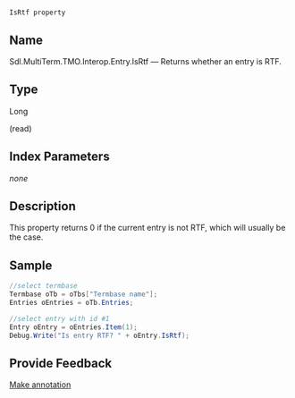 

# 
    IsRtf property



## Name

Sdl.MultiTerm.TMO.Interop.Entry.IsRtf —          Returns whether an entry is RTF.



## Type

Long

(read)



## Index Parameters
*none*


## Description



This property returns 0 if the current entry is not RTF, which will usually be the case.



## Sample


```cs
//select termbase
Termbase oTb = oTbs["Termbase name"];
Entries oEntries = oTb.Entries;

//select entry with id #1 
Entry oEntry = oEntries.Item(1);
Debug.Write("Is entry RTF? " + oEntry.IsRtf);
```



## Provide Feedback

[Make annotation](mailto:sdk-feedback@sdl.com&amp;subject=Reference%20for%20Sdl.MultiTerm.TMO.Interop.Entry.IsRtf)

